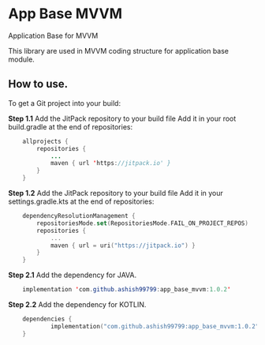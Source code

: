 # App Base MVVM
Application Base for MVVM

This library are used in MVVM coding structure for application base module.

## How to use.
To get a Git project into your build:

<b>Step 1.1</b> Add the JitPack repository to your build file
Add it in your root build.gradle at the end of repositories:

```java
	allprojects {
		repositories {
			...
			maven { url 'https://jitpack.io' }
		}
	}
```

<b>Step 1.2</b> Add the JitPack repository to your build file
Add it in your settings.gradle.kts at the end of repositories:

```kotlin
	dependencyResolutionManagement {
        repositoriesMode.set(RepositoriesMode.FAIL_ON_PROJECT_REPOS)
        repositories {
            ...
            maven { url = uri("https://jitpack.io") }
        }
    }
```

<b>Step 2.1</b> Add the dependency for JAVA.

```java
	implementation 'com.github.ashish99799:app_base_mvvm:1.0.2'
```

<b>Step 2.2</b> Add the dependency for KOTLIN.

```kotlin
	dependencies {
	        implementation("com.github.ashish99799:app_base_mvvm:1.0.2")
	}
```
